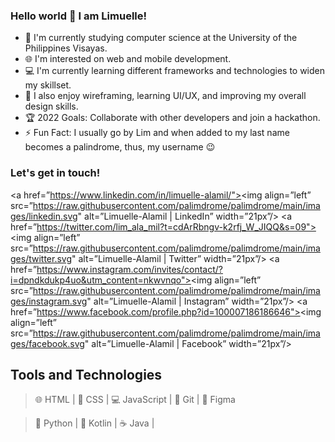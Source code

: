 ### Hello world 👋 I am Limuelle!

- 🏫 I'm currently studying computer science at the University of the Philippines Visayas.
- 🌐 I'm interested on web and mobile development. 
- 💻 I'm currently learning different frameworks and technologies to widen my skillset.
- 🎨 I also enjoy wireframing, learning UI/UX, and improving my overall design skills.
- 🏆 2022 Goals: Collaborate with other developers and join a hackathon.
- ⚡ Fun Fact: I usually go by Lim and when added to my last name becomes a palindrome, thus, my username 😉

### Let's get in touch!
<a href=”https://www.linkedin.com/in/limuelle-alamil/"><img align=”left” src=”https://raw.githubusercontent.com/palimdrome/palimdrome/main/images/linkedin.svg" alt=”Limuelle-Alamil | LinkedIn” width=”21px”/></a>
<a href=”https://twitter.com/lim_ala_mil?t=cdArRbngv-k2rfj_W_JIQQ&s=09"><img align=”left” src=”https://raw.githubusercontent.com/palimdrome/palimdrome/main/images/twitter.svg" alt=”Limuelle-Alamil | Twitter” width=”21px”/></a>
<a href=”https://www.instagram.com/invites/contact/?i=dpndkdukp4uo&utm_content=nkwvnqo"><img align=”left” src=”https://raw.githubusercontent.com/palimdrome/palimdrome/main/images/instagram.svg" alt=”Limuelle-Alamil | Instagram” width=”21px”/></a>
<a href=”https://www.facebook.com/profile.php?id=100007186186646"><img align=”left” src=”https://raw.githubusercontent.com/palimdrome/palimdrome/main/images/facebook.svg" alt=”Limuelle-Alamil | Facebook” width=”21px”/></a>

## Tools and Technologies
> 🌐 HTML | 
> 🎨 CSS | 
> 💻 JavaScript |
> 📁 Git | 
> 📐 Figma

> 🐍 Python | 
> 📱  Kotlin | 
> ☕ Java | 

<!--
**palimdrome/palimdrome** is a ✨ _special_ ✨ repository because its `README.md` (this file) appears on your GitHub profile.

Here are some ideas to get you started:

- 🔭 I’m currently working on ...
- 🌱 I’m currently learning ...
- 👯 I’m looking to collaborate on ...
- 🤔 I’m looking for help with ...
- 💬 Ask me about ...
- 📫 How to reach me: ...
- 😄 Pronouns: ...
- ⚡ Fun fact: ...
-->
